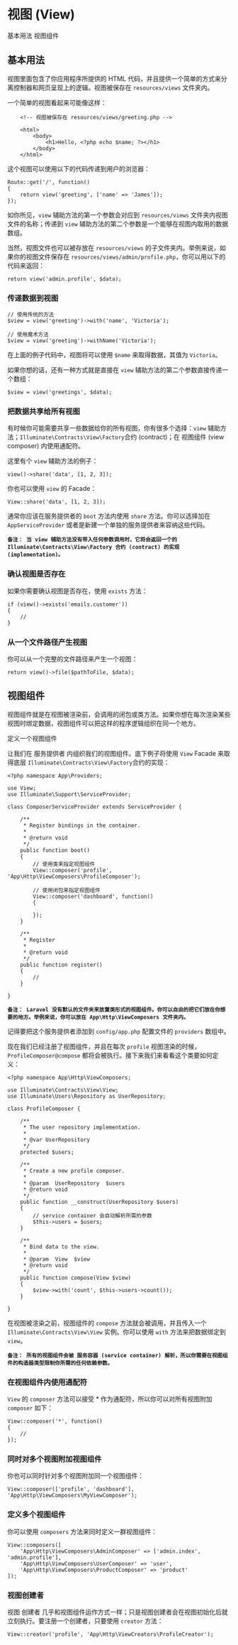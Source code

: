 # 视图 (View)

基本用法
视图组件

## 基本用法

视图里面包含了你应用程序所提供的 HTML 代码，并且提供一个简单的方式来分离控制器和网页呈现上的逻辑。视图被保存在 `resources/views` 文件夹内。

一个简单的视图看起来可能像这样：

```
    <!-- 视图被保存在 resources/views/greeting.php -->

    <html>
        <body>
            <h1>Hello, <?php echo $name; ?></h1>
        </body>
    </html>
```
这个视图可以使用以下的代码传递到用户的浏览器：

```
Route::get('/', function()
{
    return view('greeting', ['name' => 'James']);
});
```
如你所见，`view` 辅助方法的第一个参数会对应到 `resources/views` 文件夹内视图文件的名称；传递到 `view` 辅助方法的第二个参数是一个能够在视图内取用的数据数组。

当然，视图文件也可以被存放在 `resources/views` 的子文件夹内。举例来说，如果你的视图文件保存在 `resources/views/admin/profile.php`，你可以用以下的代码来返回：


```
return view('admin.profile', $data);
```
### 传递数据到视图

```
// 使用传统的方法
$view = view('greeting')->with('name', 'Victoria');

// 使用魔术方法
$view = view('greeting')->withName('Victoria');
```

在上面的例子代码中，视图将可以使用 `$name` 来取得数据，其值为 `Victoria`。

如果你想的话，还有一种方式就是直接在 `view` 辅助方法的第二个参数直接传递一个数组：

```
$view = view('greetings', $data);
```
### 把数据共享给所有视图

有时候你可能需要共享一些数据给你的所有视图，你有很多个选择：`view` 辅助方法；`Illuminate\Contracts\View\Factory`合约 (contract)；在 视图组件 (view composer) 内使用通配符。

这里有个 `view` 辅助方法的例子：

```
view()->share('data', [1, 2, 3]);
```
你也可以使用 `view` 的 Facade：

```
View::share('data', [1, 2, 3]);
```
通常你应该在服务提供者的 `boot` 方法内使用 `share` 方法。你可以选择加在 `AppServiceProvider` 或者是新建一个单独的服务提供者来容纳这些代码。

**`备注： 当 view 辅助方法没有带入任何参数调用时，它将会返回一个的 Illuminate\Contracts\View\Factory 合约 (contract) 的实现 (implementation)。`**
### 确认视图是否存在

如果你需要确认视图是否存在，使用 `exists` 方法：

```
if (view()->exists('emails.customer'))
{
    //
}
```
### 从一个文件路径产生视图

你可以从一个完整的文件路径来产生一个视图：

```
return view()->file($pathToFile, $data);
```
## 视图组件

视图组件就是在视图被渲染前，会调用的闭包或类方法。如果你想在每次渲染某些视图时绑定数据，视图组件可以把这样的程序逻辑组织在同一个地方。

定义一个视图组件

让我们在 服务提供者 内组织我们的视图组件。底下例子将使用 `View` Facade 来取得底层 `Illuminate\Contracts\View\Factory`合约的实现：

```
<?php namespace App\Providers;

use View;
use Illuminate\Support\ServiceProvider;

class ComposerServiceProvider extends ServiceProvider {

    /**
     * Register bindings in the container.
     *
     * @return void
     */
    public function boot()
    {
        // 使用类来指定视图组件
        View::composer('profile', 'App\Http\ViewComposers\ProfileComposer');

        // 使用闭包来指定视图组件
        View::composer('dashboard', function()
        {

        });
    }

    /**
     * Register
     *
     * @return void
     */
    public function register()
    {
        //
    }

}
```
**`备注： Laravel 没有默认的文件夹来放置类形式的视图组件。你可以自由的把它们放在你想要的地方。举例来说，你可以放在 App\Http\ViewComposers 文件夹内。`**

记得要把这个服务提供者添加到 `config/app.php` 配置文件的 `providers` 数组中。

现在我们已经注册了视图组件，并且在每次 `profile` 视图渲染的时候，`ProfileComposer@compose` 都将会被执行。接下来我们来看看这个类要如何定义：

```
<?php namespace App\Http\ViewComposers;

use Illuminate\Contracts\View\View;
use Illuminate\Users\Repository as UserRepository;

class ProfileComposer {

    /**
     * The user repository implementation.
     *
     * @var UserRepository
     */
    protected $users;

    /**
     * Create a new profile composer.
     *
     * @param  UserRepository  $users
     * @return void
     */
    public function __construct(UserRepository $users)
    {
        // service container 会自动解析所需的参数
        $this->users = $users;
    }

    /**
     * Bind data to the view.
     *
     * @param  View  $view
     * @return void
     */
    public function compose(View $view)
    {
        $view->with('count', $this->users->count());
    }

}
```

在视图被渲染之前，视图组件的 `compose` 方法就会被调用，并且传入一个 `Illuminate\Contracts\View\View` 实例。你可以使用 `with` 方法来把数据绑定到 `view`。

**`备注： 所有的视图组件会被 服务容器 (service container) 解析，所以你需要在视图组件的构造器类型限制你所需的任何依赖参数。`**

### 在视图组件内使用通配符

`View` 的 `composer` 方法可以接受 * 作为通配符，所以你可以对所有视图附加 `composer` 如下：

```
View::composer('*', function()
{
    //
});
```
### 同时对多个视图附加视图组件

你也可以同时针对多个视图附加同一个视图组件：

```
View::composer(['profile', 'dashboard'], 'App\Http\ViewComposers\MyViewComposer');
```
### 定义多个视图组件

你可以使用 `composers` 方法来同时定义一群视图组件：

```
View::composers([
    'App\Http\ViewComposers\AdminComposer' => ['admin.index', 'admin.profile'],
    'App\Http\ViewComposers\UserComposer' => 'user',
    'App\Http\ViewComposers\ProductComposer' => 'product'
]);
```
### 视图创建者

视图 创建者 几乎和视图组件运作方式一样；只是视图创建者会在视图初始化后就立刻执行。要注册一个创建者，只要使用 `creator` 方法：

```
View::creator('profile', 'App\Http\ViewCreators\ProfileCreator');
```